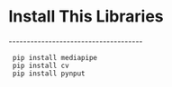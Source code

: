 <h1>Install This Libraries</h1>
-------------------------------------

     pip install mediapipe
     pip install cv
     pip install pynput
